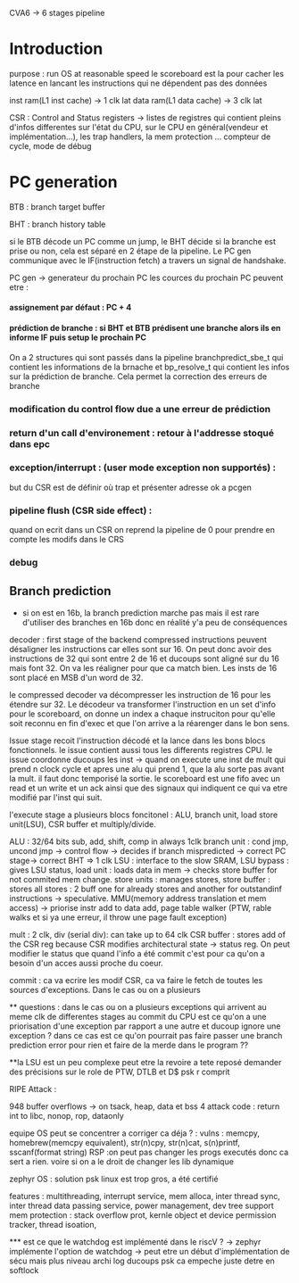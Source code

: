CVA6 -> 6 stages pipeline 

# Introduction

purpose : run OS at reasonable speed 
le scoreboard est la pour cacher les latence en lancant les instructions qui ne dépendent pas des données

inst ram(L1 inst cache) -> 1 clk lat
data ram(L1 data cache) -> 3 clk lat

CSR : Control and Status registers -> listes de registres qui contient pleins d'infos differentes sur l'état du CPU, sur le CPU en général(vendeur et implémentation...), les trap handlers, la mem protection ... compteur de cycle, mode de débug

# PC generation

BTB : branch target buffer 

BHT : branch history table

si le BTB décode un PC comme un jump, le BHT décide si la branche est prise ou non, cela est séparé en 2 étape de la pipeline.
Le PC gen communique avec le IF(instruction fetch) a travers un signal de handshake. 

PC gen -> generateur du prochain PC
les cources du prochain PC peuvent etre : 
#### assignement par défaut : PC + 4
#### prédiction de branche :  si BHT et BTB prédisent une branche alors ils en informe IF puis setup le prochain PC 
On a 2 structures qui sont passés dans la pipeline branchpredict_sbe_t qui contient les informations de la brnache et bp_resolve_t qui contient les infos sur la prédiction de branche. Cela permet la correction des erreurs de branche
### modification du control flow due a une erreur de prédiction 
### return d'un call d'environement : retour à l'addresse stoqué dans epc
### exception/interrupt : (user mode exception non supportés) : 
but du CSR est de définir où trap et présenter adresse ok a pcgen
### pipeline flush (CSR side effect) : 
quand on ecrit dans un CSR on reprend la pipeline de 0 pour prendre en compte les modifs dans le CRS
### debug 

## Branch prediction 
* si on est en 16b, la branch prediction marche pas mais il est rare d'utiliser des branches en 16b donc en réalité y'a peu de conséquences

decoder : first stage of the backend
compressed instructions peuvent désaligner les instructions car elles sont sur 16. On peut donc avoir des instructions de 32 qui sont entre 2 de 16 et ducoups sont aligné sur du 16 mais font 32. On va les réaligner pour que ca match bien. Les insts de 16 sont placé en MSB d'un word de 32.

le compressed decoder va décompresser les instruction de 16 pour les étendre sur 32.
Le décodeur va transformer l'instruction en un set d'info pour le scoreboard, on donne un index a chaque instruciton pour qu'elle soit reconnu en fin d'exec et que l'on arrive a la réarenger dans le bon sens.

Issue stage recoit l'instruction décodé et la lance dans les bons blocs fonctionnels.
le issue contient aussi tous les differents registres CPU.
le issue coordonne ducoups les inst -> quand on execute une inst de mult qui prend n clock cycle et apres une alu qui prend 1, que la alu sorte pas avant la mult. il faut donc temporisé la sortie.
le scoreboard est une fifo avec un read et un write et un ack ainsi que des signaux qui indiquent ce qui va etre modifié par l'inst qui suit.

l'execute stage a plusieurs blocs foncitonel : ALU, branch unit, load store unit(LSU), CSR buffer et multiply/divide.

ALU : 32/64 bits sub, add, shift, comp in always 1clk
branch unit : cond jmp, uncond jmp -> control flow -> decides if branch mispredicted -> correct PC stage-> correct BHT => 1 clk
LSU : interface to the slow SRAM, LSU bypass : gives LSU status, load unit : loads data in mem -> checks store buffer for not commited mem change. store units : manages stores, store buffer : stores all stores : 2 buff one for already stores and another for outstandinf instructions -> speculative. MMU(memory address translation et mem access) -> priorise instr add to data add, page table walker (PTW, rable walks et si ya une erreur, il throw une page fault exception)

mult : 2 clk, div (serial div): can take up to 64 clk
CSR buffer : stores add of the CSR reg because CSR modifies architectural state -> status reg. On peut modifier le status que quand l'info a été commit c'est pour ca qu'on a besoin d'un acces aussi proche du coeur.

commit : ca va ecrire les modif CSR, ca va faire le fetch de toutes les sources d'exceptions. Dans le cas ou on a plusieurs

** questions : dans le cas ou on a plusieurs exceptions qui arrivent au meme clk de differentes stages au commit du CPU est ce qu'on a une priorisation d'une exception par rapport a une autre et ducoup ignore une exception ? dans ce cas est ce qu'on pourrait pas faire passer une branch prediction error pour rien et faire de la merde dans le program ??


**la LSU est un peu complexe peut etre la revoire a tete reposé demander des précisions sur le role de PTW, DTLB et D$ psk r comprit

RIPE Attack :

948 buffer overflows -> on tsack, heap, data et bss
4 attack code : return int to libc, nonop, rop, dataonly


equipe OS peut se concentrer a corriger ca déja ? :
vulns : memcpy, homebrew(memcpy equivalent), str(n)cpy, str(n)cat, s(n)printf, sscanf(format string)
RSP :on peut pas changer les progs executés donc ca sert a rien. voire si on a le droit de changer les lib dynamique


zephyr OS :
solution psk linux est trop gros, a été certifié

features : multithreading, interrupt service, mem alloca, inter thread sync, inter thread data passing service, power management, dev tree support
mem protection : stack overflow prot, kernle object et device permission tracker, thread isoation,


*** est ce que le watchdog est implémenté dans le riscV ? -> zephyr implémente l'option de watchdog -> peut etre un début d'implémentation de sécu mais plus niveau archi log ducoups psk ca empeche juste detre en softlock





